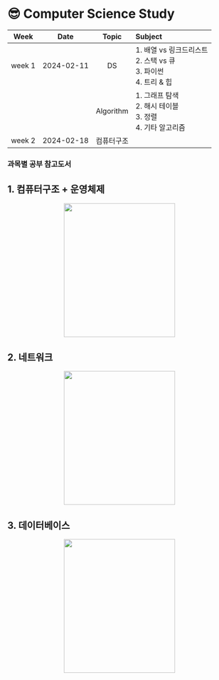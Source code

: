 # 😎 Computer Science Study

|Week|Date|Topic|Subject|
|:---:|:---:|:---:|:---|
|week 1|2024-02-11|DS|1. 배열 vs 링크드리스트 <br />2. 스택 vs 큐 <br />3. 파이썬 <br />4. 트리 & 힙 |
|||Algorithm|1. 그래프 탐색 <br />2. 해시 테이블 <br />3. 정렬 <br />4. 기타 알고리즘|
|week 2|2024-02-18|컴퓨터구조||

### 과목별 공부 참고도서
## 1. 컴퓨터구조 + 운영체제
<p align="center">
  <img src="https://image.yes24.com/goods/111727289/XL" width="250" height="300">
</p>

## 2. 네트워크
<p align="center">
  <img src="https://image.yes24.com/goods/94512701/XL" width="250" height="300">
</p>

## 3. 데이터베이스
<p align="center">
  <img src="https://image.yes24.com/goods/106495023/XL" width="250" height="300">
</p>


